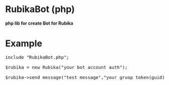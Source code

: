 <h1>RubikaBot (php)</h1>
<b> php lib for create Bot for Rubika</b>
<h1>Example</h1>
<pre lang="py3">
include "RubikaBot.php";<br/><br/>$rubika = new Rubika("your bot account auth");<br/><br/>$rubika->send_message("test message","your gruop token(guid)");
</pre>
